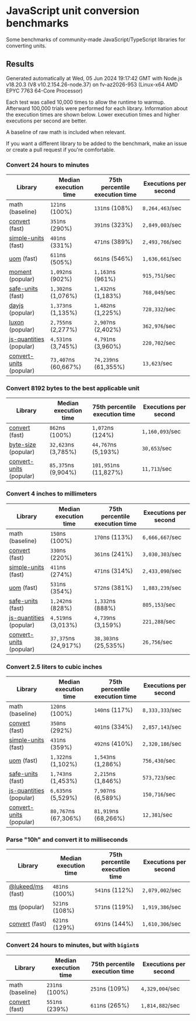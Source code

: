 # JavaScript unit conversion benchmarks

Some benchmarks of community-made JavaScript/TypeScript libraries for converting units.

## Results

<!-- beginblock(results) -->

Generated automatically at Wed, 05 Jun 2024 19:17:42 GMT with Node.js v18.20.3 (V8 v10.2.154.26-node.37) on fv-az2026-953 (Linux-x64 AMD EPYC 7763 64-Core Processor)

Each test was called 10,000 times to allow the runtime to warmup.
Afterward 100,000 trials were performed for each library.
Information about the execution times are shown below.
Lower execution times and higher executions per second are better.

A baseline of raw math is included when relevant.

If you want a different library to be added to the benchmark, make an issue or create a pull request if you're comfortable.

### Convert 24 hours to minutes

| Library                                                            | Median execution time | 75th percentile execution time | Executions per second |
| ------------------------------------------------------------------ | --------------------- | ------------------------------ | --------------------- |
| math (baseline)                                                    | `121`ns (100%)        | `131`ns (108%)                 | `8,264,463`/sec       |
| [convert](https://npmjs.com/package/convert) (fast)                | `351`ns (290%)        | `391`ns (323%)                 | `2,849,003`/sec       |
| [simple-units](https://npmjs.com/package/simple-units) (fast)      | `401`ns (331%)        | `471`ns (389%)                 | `2,493,766`/sec       |
| [uom](https://npmjs.com/package/uom) (fast)                        | `611`ns (505%)        | `661`ns (546%)                 | `1,636,661`/sec       |
| [moment](https://npmjs.com/package/moment) (popular)               | `1,092`ns (902%)      | `1,163`ns (961%)               | `915,751`/sec         |
| [safe-units](https://npmjs.com/package/safe-units) (fast)          | `1,302`ns (1,076%)    | `1,432`ns (1,183%)             | `768,049`/sec         |
| [dayjs](https://npmjs.com/package/dayjs) (popular)                 | `1,373`ns (1,135%)    | `1,482`ns (1,225%)             | `728,332`/sec         |
| [luxon](https://npmjs.com/package/luxon) (popular)                 | `2,755`ns (2,277%)    | `2,907`ns (2,402%)             | `362,976`/sec         |
| [js-quantities](https://npmjs.com/package/js-quantities) (popular) | `4,531`ns (3,745%)    | `4,791`ns (3,960%)             | `220,702`/sec         |
| [convert-units](https://npmjs.com/package/convert-units) (popular) | `73,407`ns (60,667%)  | `74,239`ns (61,355%)           | `13,623`/sec          |

### Convert 8192 bytes to the best applicable unit

| Library                                                            | Median execution time | 75th percentile execution time | Executions per second |
| ------------------------------------------------------------------ | --------------------- | ------------------------------ | --------------------- |
| [convert](https://npmjs.com/package/convert) (fast)                | `862`ns (100%)        | `1,072`ns (124%)               | `1,160,093`/sec       |
| [byte-size](https://npmjs.com/package/byte-size) (popular)         | `32,623`ns (3,785%)   | `44,767`ns (5,193%)            | `30,653`/sec          |
| [convert-units](https://npmjs.com/package/convert-units) (popular) | `85,375`ns (9,904%)   | `101,951`ns (11,827%)          | `11,713`/sec          |

### Convert 4 inches to millimeters

| Library                                                            | Median execution time | 75th percentile execution time | Executions per second |
| ------------------------------------------------------------------ | --------------------- | ------------------------------ | --------------------- |
| math (baseline)                                                    | `150`ns (100%)        | `170`ns (113%)                 | `6,666,667`/sec       |
| [convert](https://npmjs.com/package/convert) (fast)                | `330`ns (220%)        | `361`ns (241%)                 | `3,030,303`/sec       |
| [simple-units](https://npmjs.com/package/simple-units) (fast)      | `411`ns (274%)        | `471`ns (314%)                 | `2,433,090`/sec       |
| [uom](https://npmjs.com/package/uom) (fast)                        | `531`ns (354%)        | `572`ns (381%)                 | `1,883,239`/sec       |
| [safe-units](https://npmjs.com/package/safe-units) (fast)          | `1,242`ns (828%)      | `1,332`ns (888%)               | `805,153`/sec         |
| [js-quantities](https://npmjs.com/package/js-quantities) (popular) | `4,519`ns (3,013%)    | `4,739`ns (3,159%)             | `221,288`/sec         |
| [convert-units](https://npmjs.com/package/convert-units) (popular) | `37,375`ns (24,917%)  | `38,303`ns (25,535%)           | `26,756`/sec          |

### Convert 2.5 liters to cubic inches

| Library                                                            | Median execution time | 75th percentile execution time | Executions per second |
| ------------------------------------------------------------------ | --------------------- | ------------------------------ | --------------------- |
| math (baseline)                                                    | `120`ns (100%)        | `140`ns (117%)                 | `8,333,333`/sec       |
| [convert](https://npmjs.com/package/convert) (fast)                | `350`ns (292%)        | `401`ns (334%)                 | `2,857,143`/sec       |
| [simple-units](https://npmjs.com/package/simple-units) (fast)      | `431`ns (359%)        | `492`ns (410%)                 | `2,320,186`/sec       |
| [uom](https://npmjs.com/package/uom) (fast)                        | `1,322`ns (1,102%)    | `1,543`ns (1,286%)             | `756,430`/sec         |
| [safe-units](https://npmjs.com/package/safe-units) (fast)          | `1,743`ns (1,453%)    | `2,215`ns (1,846%)             | `573,723`/sec         |
| [js-quantities](https://npmjs.com/package/js-quantities) (popular) | `6,635`ns (5,529%)    | `7,907`ns (6,589%)             | `150,716`/sec         |
| [convert-units](https://npmjs.com/package/convert-units) (popular) | `80,767`ns (67,306%)  | `81,919`ns (68,266%)           | `12,381`/sec          |

### Parse "10h" and convert it to milliseconds

| Library                                                   | Median execution time | 75th percentile execution time | Executions per second |
| --------------------------------------------------------- | --------------------- | ------------------------------ | --------------------- |
| [@lukeed/ms](https://npmjs.com/package/@lukeed/ms) (fast) | `481`ns (100%)        | `541`ns (112%)                 | `2,079,002`/sec       |
| [ms](https://npmjs.com/package/ms) (popular)              | `521`ns (108%)        | `571`ns (119%)                 | `1,919,386`/sec       |
| [convert](https://npmjs.com/package/convert) (fast)       | `621`ns (129%)        | `691`ns (144%)                 | `1,610,306`/sec       |

### Convert 24 hours to minutes, but with `bigint`s

| Library                                             | Median execution time | 75th percentile execution time | Executions per second |
| --------------------------------------------------- | --------------------- | ------------------------------ | --------------------- |
| math (baseline)                                     | `231`ns (100%)        | `251`ns (109%)                 | `4,329,004`/sec       |
| [convert](https://npmjs.com/package/convert) (fast) | `551`ns (239%)        | `611`ns (265%)                 | `1,814,882`/sec       |

<!-- endblock(results) -->
